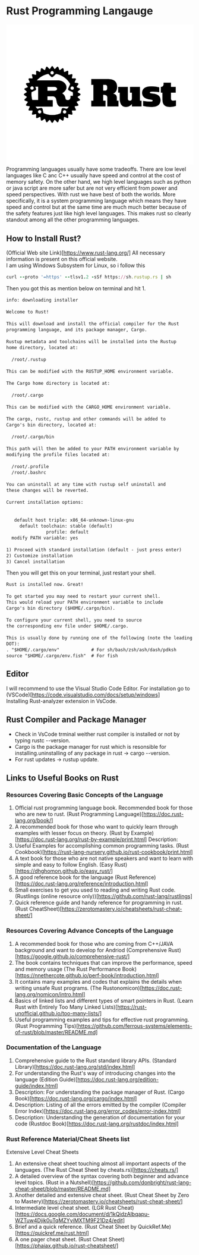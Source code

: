 # Rust Programming Langauge
![Screenshot](rust.jpg)  
Programming languages usually have some tradeoffs. There are low level languages like C anc C++ usually have speed and control at the cost of memory safety. On the other hand, we high level languages such as python or java script are more safer but are not very efficient from power and speed perspectives. With rust we have best of both the worlds. More specifically, it is a system programming language which means they have speed and control but at the same time are much much better because of the safety features just like high level languages. This makes rust so clearly standout among all the other programming languages.<br />

## How to Install Rust?
(Official Web site Link)[https://www.rust-lang.org/]
All necessary information is present on this official website. <br />
I am using Windows Subsystem for Linux, so i follow this
```ruby
curl --proto '=https' --tlsv1.2 -sSf https://sh.rustup.rs | sh
```
Then you got this as mention below on terminal and hit 1.
```
info: downloading installer

Welcome to Rust!

This will download and install the official compiler for the Rust
programming language, and its package manager, Cargo.

Rustup metadata and toolchains will be installed into the Rustup
home directory, located at:

  /root/.rustup

This can be modified with the RUSTUP_HOME environment variable.

The Cargo home directory is located at:

  /root/.cargo

This can be modified with the CARGO_HOME environment variable.

The cargo, rustc, rustup and other commands will be added to
Cargo's bin directory, located at:

  /root/.cargo/bin

This path will then be added to your PATH environment variable by
modifying the profile files located at:

  /root/.profile
  /root/.bashrc

You can uninstall at any time with rustup self uninstall and
these changes will be reverted.

Current installation options:


   default host triple: x86_64-unknown-linux-gnu
     default toolchain: stable (default)
               profile: default
  modify PATH variable: yes

1) Proceed with standard installation (default - just press enter)
2) Customize installation
3) Cancel installation
```
Then you will get this on your terminal, just restart your shell.
```
Rust is installed now. Great!

To get started you may need to restart your current shell.
This would reload your PATH environment variable to include
Cargo's bin directory ($HOME/.cargo/bin).

To configure your current shell, you need to source
the corresponding env file under $HOME/.cargo.

This is usually done by running one of the following (note the leading DOT):
. "$HOME/.cargo/env"            # For sh/bash/zsh/ash/dash/pdksh
source "$HOME/.cargo/env.fish"  # For fish
```
## Editor
I will recommend to use the Visual Studio Code Editor. For installation go to
(VSCode)[https://code.visualstudio.com/docs/setup/windows] <br />
Installing Rust-analyzer extension in VsCode.<br />
## Rust Compiler and Package Manager
* Check in VsCode trminal weither rust compiler is installed or not by typing rustc --version. 
* Cargo is the package manager for rust which is resonsible for installing.uninstalling of any package in rust -> cargo --version. 
* For rust updates -> rustup update.

## Links to Useful Books on Rust
### Resources Covering Basic Concepts of the Language
1. Official rust programming language book. Recommended book for those who are new to rust.
(Rust Programming Language)[https://doc.rust-lang.org/book/]
2. A recommended book for those who want to quickly learn through examples with lesser focus on theory.
(Rust by Example)[https://doc.rust-lang.org/rust-by-example/print.html]
Description: 
3. Useful Examples for accomplishing common programming tasks.
(Rust Cookbook)[https://rust-lang-nursery.github.io/rust-cookbook/print.html]
4. A text book for those who are not native speakers and want to learn with simple and easy to follow English.
(Easy Rust)[https://dhghomon.github.io/easy_rust/]
5. A good reference book for the language
(Rust Reference)[https://doc.rust-lang.org/reference/introduction.html]
6. Small exercises to get you used to reading and writing Rust code.
(Rustlings (online resource only))[https://github.com/rust-lang/rustlings]
7. Quick reference guide and handy reference for programming in rust.
(Rust CheatSheet)[https://zerotomastery.io/cheatsheets/rust-cheat-sheet/]

### Resources Covering Advance Concepts of the Language
1. A recommended book for those who are coming from C++/JAVA background and want to develop for Andriod
(Comprehensive Rust)[https://google.github.io/comprehensive-rust/]
2. The book contains techniques that can improve the performance, speed and memory usage
(The Rust Performance Book)[https://nnethercote.github.io/perf-book/introduction.html]
3. It contains many examples and codes that explains the details when writing unsafe Rust programs.
(The Rustonomicon)[https://doc.rust-lang.org/nomicon/intro.html]
4. Basics of linked lists and different types of smart pointers in Rust.
(Learn Rust with Entirely Too Many Linked Lists)[https://rust-unofficial.github.io/too-many-lists/]
5. Useful programming examples and tips for effective rust programming.
(Rust Programming Tips)[https://github.com/ferrous-systems/elements-of-rust/blob/master/README.md]

### Documentation of the Language
1. Comprehensive guide to the Rust standard library APIs.
(Standard Library)[https://doc.rust-lang.org/std/index.html]
2. For understanding the Rust's way of introducing changes into the language
(Edition Guide)[https://doc.rust-lang.org/edition-guide/index.html]
3. Description: For understanding the package manager of Rust.
(Cargo Book)[https://doc.rust-lang.org/cargo/index.html]
4. Description: Listing of all the errors emitted by the compiler
(Compiler Error Index)[https://doc.rust-lang.org/error_codes/error-index.html]
5. Description: Understanding the generation of documentation for your code
(Rustdoc Book)[https://doc.rust-lang.org/rustdoc/index.html]

### Rust Reference Material/Cheat Sheets list
Extensive Level Cheat Sheets
1. An extensive cheat sheet touching almost all important aspects of the languages.
(The Rust Cheat Sheet by cheats.rs)[https://cheats.rs/]
2. A detailed overview of the syntax covering both beginner and advance level topics.
(Rust in a Nutshell)[https://github.com/donbright/rust-lang-cheat-sheet/blob/master/README.md]
3. Another detailed and extensive cheat sheet.
(Rust Cheat Sheet by Zero to Mastery)[https://zerotomastery.io/cheatsheets/rust-cheat-sheet/]
4. Intermediate level cheat sheet.
(LGR Rust Cheat)[https://docs.google.com/document/d/1kQidzAlbqapu-WZTuw4Djik0uTqMZYyiMXTM9F21Dz4/edit]
5.  Brief and a quick reference.
(Rust Cheat Sheet by QuickRef.Me)[https://quickref.me/rust.html]
6. A one pager cheat sheet.
(Rust Cheat Sheet)[https://phaiax.github.io/rust-cheatsheet/]
